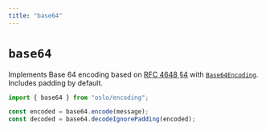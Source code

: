 ```yaml
---
title: "base64"
---
```


# `base64`

Implements Base 64 encoding based on [RFC 4648 §4](https://datatracker.ietf.org/doc/html/rfc4648#section-4) with [`Base64Encoding`](/reference/main/Base64Encoding). Includes padding by default.

```ts
import { base64 } from "oslo/encoding";

const encoded = base64.encode(message);
const decoded = base64.decodeIgnorePadding(encoded);
```
